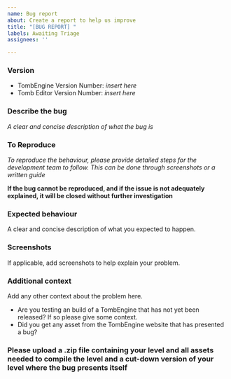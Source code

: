 ```yaml
---
name: Bug report
about: Create a report to help us improve
title: "[BUG REPORT] "
labels: Awaiting Triage
assignees: ''

---
```


### **Version**

- TombEngine Version Number:  _insert here_
- Tomb Editor Version Number:  _insert here_

### **Describe the bug**
_A clear and concise description of what the bug is_

### **To Reproduce**

_To reproduce the behaviour, please provide detailed steps for the development team to follow. This can be done through screenshots or a written guide_

**If the bug cannot be reproduced, and if the issue is not adequately explained, it will be closed without further investigation**

### **Expected behaviour**
A clear and concise description of what you expected to happen.

### **Screenshots**
If applicable, add screenshots to help explain your problem.

### **Additional context**
Add any other context about the problem here. 

* Are you testing an build of a TombEngine that has not yet been released? If so please give some context.
*  Did you get any asset from the TombEngine website that has presented a bug? 

### **Please upload a .zip file containing your level and all assets needed to compile the level and a cut-down version of your level where the bug presents itself**
